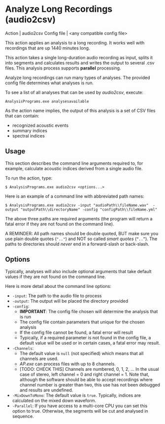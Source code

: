 # Analyze Long Recordings (audio2csv)

Action      | audio2csv
Config file | \<any compatible config file\>

This action applies an analysis to a long recording. It works well with recordings
that are up 1440 minutes long.

This action takes a single long-duration audio recording as input, splits it into segments and calculates results and writes the output to several .csv files.
This analysis process supports **parallel** processing.

Analyze long recordings can run many types of analyses. The provided config file
determines what analyses is run.

To see a list of all analyses that can be used by _audio2csv_, execute:

```
AnalysisPrograms.exe analysesavailable
```

As the action name implies, the output of this analysis is a set of CSV files that can contain:

- recognized acoustic events
- summary indices
- spectral indices

## Usage

This section describes the command line arguments required to, for example, calculate acoustic indices derived from a single audio file.

To run the action, type:

```
$ AnalysisPrograms.exe audio2csv <options...>
```

Here is an example of a command line with abbreviated path names:

```
$ AnalysisPrograms.exe audio2csv -input "audioPath\\fileName.wav"  -output "outputPath\\directoryName" -config "configPath\\fileName.yml"
```

The above three paths are required arguments (the program will return a fatal error if they are not found on the command line). 

A REMINDER: All path names should be double quoted, BUT make sure you use plain double quotes (`".."`) and NOT so called _smart quotes_ (`“..”`). The paths to directories should *never* end in a forward-slash or back-slash.

## Options

Typically, analyses will also include optional arguments that take default values if they are not found on the command line. 

Here is more detail about the command line options:

-   `-input`: The path to the audio file to process
-   `-output`: The output will be placed the directory provided
-   `-config`:
    - **IMPORTANT**: The config file chosen will determine the analysis that is run
    - The config file contain parameters that unique for the chosen analysis
    - If the config file cannot be found, a fatal error will result
    - Typically, if a required parameter is not found in the config file, a default value will be used or in certain cases, a fatal error may result.
-   `-Channels`:
    - The default value is `null` (not specified) which means that all channels are used.
    - _AP.exe_ can process files with up to 8 channels.
    - [TODO: CHECK THIS] Channels are numbered, 0, 1, 2, … In the usual case of stereo, left channel = 0 and right channel = 1. Note that, although the software should be able to accept recordings where channel number is greater than two, this use has not been debugged and results are undefined.
-   `-MixDownToMono`: The default value is `true`. Typically, indices are calculated on the mixed down waveform.
-   `-Parallel`: If you have access to a multi-core CPU you can set this option to true. Otherwise, the segments will be cut and analysed in sequence.